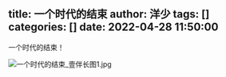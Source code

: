 title: 一个时代的结束
author: 洋少
tags: []
categories: []
date: 2022-04-28 11:50:00
---
一个时代的结束！
<!-- more -->
![一个时代的结束_壹伴长图1.jpg](http://124.220.167.166:8081/i/2022/04/28/626a0ee824f7b.jpg)